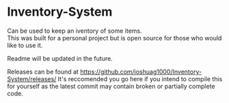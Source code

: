 # Inventory-System

Can be used to keep an iventory of some items. <br>
This was built for a personal project but is open source for those who would like to use it.

Readme will be updated in the future.

Releases can be found at https://github.com/joshuag1000/Inventory-System/releases/ It's reccomended you go here if you intend to compile this for yourself as the latest commit may contain broken or partially complete code.
